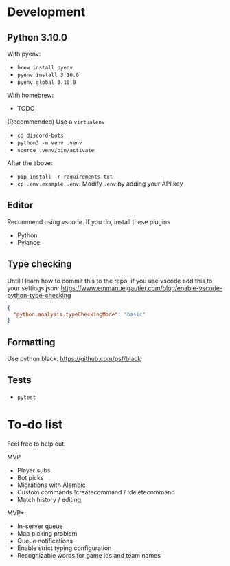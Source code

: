 # Development

## Python 3.10.0
With pyenv:
- `brew install pyenv`
- `pyenv install 3.10.0`
- `pyenv global 3.10.0`

With homebrew:
- TODO

(Recommended) Use a `virtualenv`
- `cd discord-bots`
- `python3 -m venv .venv`
- `source .venv/bin/activate`

After the above:
- `pip install -r requirements.txt`
- `cp .env.example .env`. Modify `.env` by adding your API key


## Editor
Recommend using vscode. If you do, install these plugins
- Python
- Pylance

## Type checking
Until I learn how to commit this to the repo, if you use vscode add this to your settings.json:
https://www.emmanuelgautier.com/blog/enable-vscode-python-type-checking
```json
{
  "python.analysis.typeCheckingMode": "basic"
}
```

## Formatting
Use python black: https://github.com/psf/black

## Tests
- `pytest`

# To-do list

Feel free to help out!

MVP
- Player subs
- Bot picks
- Migrations with Alembic
- Custom commands !createcommand / !deletecommand
- Match history / editing

MVP+
- In-server queue
- Map picking problem
- Queue notifications
- Enable strict typing configuration
- Recognizable words for game ids and team names
